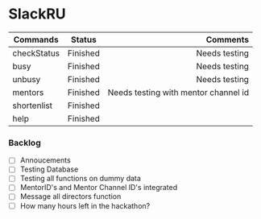 # SlackRU


|Commands|Status|Comments|
|--------|:----:|-------:|
|checkStatus|Finished|Needs testing|
|busy|Finished|Needs testing|
|unbusy|Finished|Needs testing|
|mentors|Finished|Needs testing with mentor channel id|
|shortenlist|Finished||
|help|Finished||

### Backlog
-[ ] Annoucements
-[ ] Testing Database
-[ ] Testing all functions on dummy data
-[ ] MentorID's and Mentor Channel ID's integrated
-[ ] Message all directors function
-[ ] How many hours left in the hackathon?
